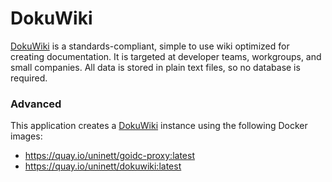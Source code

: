 # DokuWiki

[DokuWiki](https://www.dokuwiki.org) is a standards-compliant, simple to use wiki optimized for creating documentation. It is targeted at developer teams, workgroups, and small companies. All data is stored in plain text files, so no database is required.

### Advanced
This application creates a [DokuWiki](https://github.com/UNINETT/appstore-app-dokuwiki) instance using the following Docker images:
  - https://quay.io/uninett/goidc-proxy:latest
  - https://quay.io/uninett/dokuwiki:latest